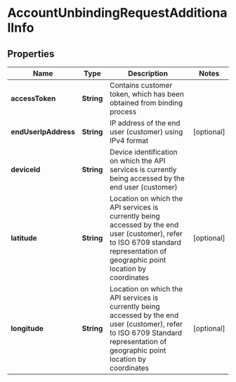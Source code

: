 

# AccountUnbindingRequestAdditionalInfo


## Properties

| Name | Type | Description | Notes |
| - | - | - | - |
|**accessToken** | **String** | Contains customer token, which has been obtained from binding process |  |
|**endUserIpAddress** | **String** | IP address of the end user (customer) using IPv4 format |  [optional] |
|**deviceId** | **String** | Device identification on which the API services is currently being accessed by the end user (customer) |  |
|**latitude** | **String** | Location on which the API services is currently being accessed by the end user (customer), refer to ISO 6709 standard representation of geographic point location by coordinates |  [optional] |
|**longitude** | **String** | Location on which the API services is currently being accessed by the end user (customer), refer to ISO 6709 Standard representation of geographic point location by coordinates |  [optional] |



